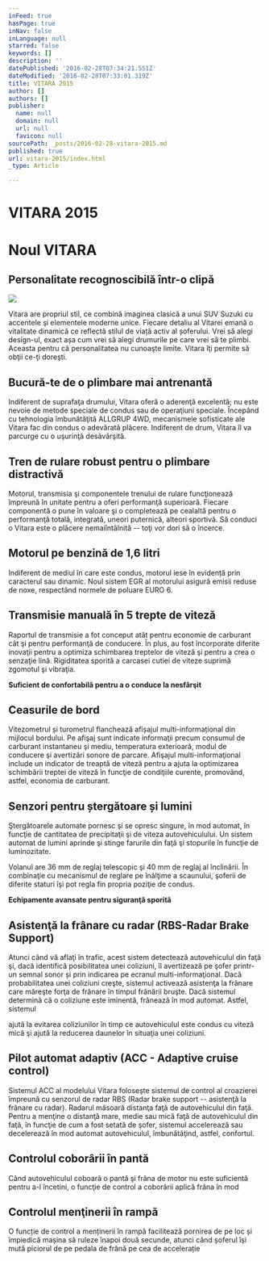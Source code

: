 ```yaml
---
inFeed: true
hasPage: true
inNav: false
inLanguage: null
starred: false
keywords: []
description: ''
datePublished: '2016-02-28T07:34:21.551Z'
dateModified: '2016-02-28T07:33:01.319Z'
title: VITARA 2015
author: []
authors: []
publisher:
  name: null
  domain: null
  url: null
  favicon: null
sourcePath: _posts/2016-02-28-vitara-2015.md
published: true
url: vitara-2015/index.html
_type: Article

---
```

# VITARA 2015

# Noul VITARA 

## Personalitate recognoscibilă într-o clipă
![](https://the-grid-user-content.s3-us-west-2.amazonaws.com/198e9431-69e7-4ffc-81e5-08e126f0479b.jpg)

Vitara are propriul stil, ce combină imaginea clasică a unui SUV Suzuki cu accentele şi elementele moderne unice. Fiecare detaliu al Vitarei emană o vitalitate dinamică ce reflectă stilul de viață activ al șoferului. Vrei să alegi design-ul, exact așa cum vrei să alegi drumurile pe care vrei să te plimbi. Aceasta pentru că personalitatea nu cunoaşte limite. Vitara îţi permite să obţii ce-ţi doreşti.

## Bucură-te de o plimbare mai antrenantă

Indiferent de suprafaţa drumului, Vitara oferă o aderenţă excelentă; nu este nevoie de metode speciale de condus sau de operaţiuni speciale. Începând cu tehnologia îmbunătăţită ALLGRUP 4WD, mecanismele sofisticate ale Vitara fac din condus o adevărată plăcere. Indiferent de drum, Vitara îl va parcurge cu o uşurinţă desăvârşită.

## Tren de rulare robust pentru o plimbare distractivă

Motorul, transmisia şi componentele trenului de rulare funcţionează împreună în unitate pentru a oferi performanţă superioară. Fiecare componentă o pune în valoare şi o completează pe cealaltă pentru o performanţă totală, integrată, uneori puternică, alteori sportivă. Să conduci o Vitara este o plăcere nemaiîntâlnită -- toţi vor dori să o încerce.

## Motorul pe benzină de 1,6 litri

Indiferent de mediul în care este condus, motorul iese în evidență prin caracterul sau dinamic. Noul sistem EGR al motorului asigură emisii reduse de noxe, respectând normele de poluare EURO 6\.

## Transmisie manuală în 5 trepte de viteză

Raportul de transmisie a fot conceput atât pentru economie de carburant cât şi pentru performanţă de conducere. În plus, au fost încorporate diferite inovaţii pentru a optimiza schimbarea treptelor de viteză şi pentru a crea o senzaţie lină. Rigiditatea sporită a carcasei cutiei de viteze suprimă zgomotul şi vibraţia.

**Suficient de confortabilă pentru a o conduce la nesfârşit**

## Ceasurile de bord

Vitezometrul și turometrul flanchează afișajul multi-informațional din mijlocul bordului. Pe afişaj sunt indicate informaţii precum consumul de carburant instantaneu şi mediu, temperatura exterioară, modul de conducere şi avertizări sonore de parcare. Afişajul multi-informaţional include un indicator de treaptă de viteză pentru a ajuta la optimizarea schimbării treptei de viteză în funcţie de condiţiile curente, promovând, astfel, economia de carburant.

## Senzori pentru ștergătoare și lumini

Ştergătoarele automate pornesc şi se opresc singure, în mod automat, în funcţie de cantitatea de precipitaţii şi de viteza autovehiculului. Un sistem automat de lumini aprinde şi stinge farurile din faţă şi stopurile în funcţie de luminozitate.

Volanul are 36 mm de reglaj telescopic şi 40 mm de reglaj al înclinării. În combinaţie cu mecanismul de reglare pe înălţime a scaunului, şoferii de diferite staturi îşi pot regla fin propria poziţie de condus.

**Echipamente avansate pentru siguranţă sporită**

## Asistenţă la frânare cu radar (RBS-Radar Brake Support)

Atunci când vă aflaţi în trafic, acest sistem detectează autovehiculul din faţă şi, dacă identifică posibilitatea unei coliziuni, îl avertizează pe şofer printr-un semnal sonor și prin indicarea pe ecranul multi-informaţional. Dacă probabilitatea unei coliziuni creşte, sistemul activează asistenţa la frânare care măreşte forţa de frânare în timpul frânării bruşte. Dacă sistemul determină că o coliziune este iminentă, frânează în mod automat. Astfel, sistemul

ajută la evitarea coliziunilor în timp ce autovehiculul este condus cu viteză mică şi ajută la reducerea daunelor în situaţia unei coliziuni.

## Pilot automat adaptiv (ACC - Adaptive cruise control)

Sistemul ACC al modelului Vitara foloseşte sistemul de control al croazierei împreună cu senzorul de radar RBS (Radar brake support -- asistenţă la frânare cu radar). Radarul măsoară distanţa faţă de autovehiculul din faţă. Pentru a menţine o distanţă mare, medie sau mică faţă de autovehiculul din faţă, în funcţie de cum a fost setată de şofer, sistemul accelerează sau decelerează în mod automat autovehiculul, îmbunătăţind, astfel, confortul.

## Controlul coborârii în pantă

Când autovehiculul coboară o pantă şi frâna de motor nu este suficientă pentru a-l încetini, o funcţie de control a coborârii aplică frâna în mod

## Controlul menţinerii în rampă

O funcție de control a menținerii în rampă facilitează pornirea de pe loc și împiedică mașina să ruleze înapoi două secunde, atunci când șoferul își mută piciorul de pe pedala de frână pe cea de accelerație